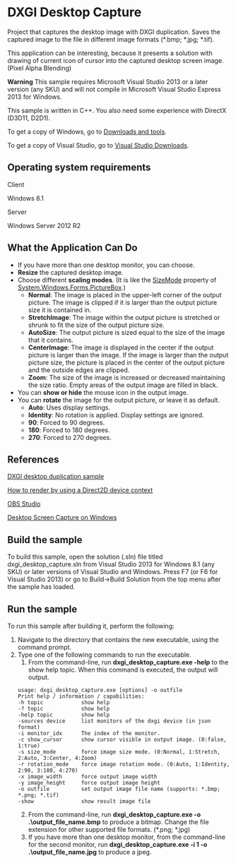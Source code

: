 DXGI Desktop Capture
===============================

Project that captures the desktop image with DXGI duplication. Saves the captured image to the file in different image formats (*.bmp; *.jpg; *.tif).

This application can be interesting, because it presents a solution with drawing of current icon of cursor into the captured desktop screen image. (Pixel Alpha Blending)

**Warning**  This sample requires Microsoft Visual Studio 2013 or a later version (any SKU) and will not compile in Microsoft Visual Studio Express 2013 for Windows.

This sample is written in C++. You also need some experience with DirectX (D3D11, D2D1).

To get a copy of Windows, go to [Downloads and tools](http://go.microsoft.com/fwlink/p/?linkid=301696).

To get a copy of Visual Studio, go to [Visual Studio Downloads](http://go.microsoft.com/fwlink/p/?linkid=301697).

Operating system requirements
-----------------------------

Client

Windows 8.1

Server

Windows Server 2012 R2

What the Application Can Do
---------------------------

- If you have more than one desktop monitor, you can choose.
- **Resize** the captured desktop image.
- Choose different **scaling modes**. (It is like the [SizeMode](https://docs.microsoft.com/en-us/dotnet/api/system.windows.forms.picturebox.sizemode?view=netcore-3.1#System_Windows_Forms_PictureBox_SizeMode) property of [System.Windows.Forms.PictureBox](https://docs.microsoft.com/en-us/dotnet/api/system.windows.forms.picturebox?view=netcore-3.1).)
  - **Normal**: The image is placed in the upper-left corner of the output picture. The image is clipped if it is larger than the output picture size it is contained in.
  - **StretchImage**: The image within the output picture is stretched or shrunk to fit the size of the output picture size.
  - **AutoSize**: The output picture is sized equal to the size of the image that it contains.
  - **CenterImage**: The image is displayed in the center if the output picture is larger than the image. If the image is larger than the output picture size, the picture is placed in the center of the output picture and the outside edges are clipped.
  - **Zoom**: The size of the image is increased or decreased maintaining the size ratio. Empty areas of the output image are filled in black.
- You can **show or hide** the mouse icon in the output image.
- You can **rotate** the image for the output picture, or leave it as default.
  - **Auto**: Uses display settings.
  - **Identity**: No rotation is applied. Display settings are ignored.
  - **90**: Forced to 90 degrees.
  - **180**: Forced to 180 degrees.
  - **270**: Forced to 270 degrees.
  
References
----------

[DXGI desktop duplication sample](https://github.com/microsoft/Windows-classic-samples/tree/master/Samples/DXGIDesktopDuplication)

[How to render by using a Direct2D device context](https://docs.microsoft.com/en-us/windows/win32/direct2d/devices-and-device-contexts)

[OBS Studio](https://github.com/obsproject/obs-studio)

[Desktop Screen Capture on Windows](https://www.codeproject.com/Tips/1116253/Desktop-Screen-Capture-on-Windows-via-Windows-Desk)

Build the sample
----------------

To build this sample, open the solution (.sln) file titled dxgi_desktop_capture.sln from Visual Studio 2013 for Windows 8.1 (any SKU) or later versions of Visual Studio and Windows. Press F7 (or F6 for Visual Studio 2013) or go to Build-\>Build Solution from the top menu after the sample has loaded.

Run the sample
--------------

To run this sample after building it, perform the following:

1. Navigate to the directory that contains the new executable, using the command prompt.
2. Type one of the following commands to run the executable.
   1. From the command-line, run **dxgi_desktop_capture.exe -help** to the show help topic.
   When this command is executed, the output will output.
   ```
   usage: dxgi_desktop_capture.exe [options] -o outfile
   Print help / information / capabilities:
   -h topic            show help
   -? topic            show help
   -help topic         show help
   -sources device     list monitors of the dxgi device (in json format)
   -i monitor_idx      The index of the monitor.
   -c show_cursor      show cursor visible in output image. (0:false, 1:true)
   -s size_mode        force image size mode. (0:Normal, 1:Stretch, 2:Auto, 3:Center, 4:Zoom)
   -r rotation_mode    force image rotation mode. (0:Auto, 1:Identity, 2:90, 3:180, 4:270)
   -x image_width      force output image width
   -y image_height     force output image height
   -o outfile          set output image file name (supports: *.bmp; *.png; *.tif)
   -show               show result image file
   ```
   2. From the command-line, run **dxgi_desktop_capture.exe -o .\\output_file_name.bmp** to produce a bitmap. Change the file extension for other supported file formats. (*.png; *.jpg)
   3. If you have more than one desktop monitor, from the command-line for the second monitor, run **dxgi_desktop_capture.exe -i 1 -o .\\output_file_name.jpg** to produce a jpeg.
      
